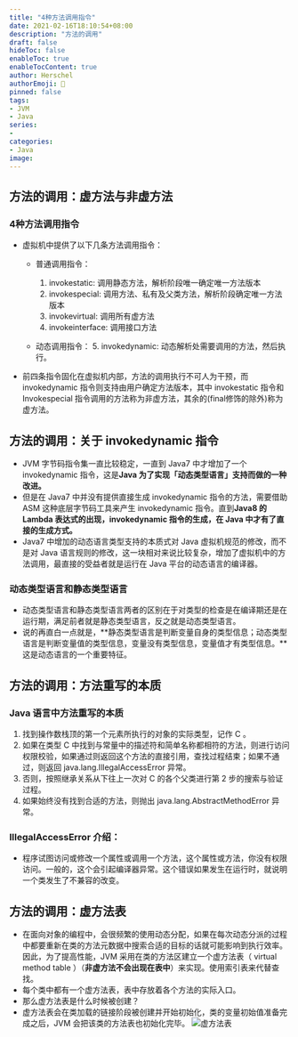 ```yaml
---
title: "4种方法调用指令"
date: 2021-02-16T18:10:54+08:00
description: "方法的调用"
draft: false
hideToc: false
enableToc: true
enableTocContent: true
author: Herschel
authorEmoji: 🎅
pinned: false
tags:
- JVM
- Java
series:
-
categories:
- Java
image:
---
```

## 方法的调用：虚方法与非虚方法
### 4种方法调用指令
- 虚拟机中提供了以下几条方法调用指令：
    - 普通调用指令：
        1. invokestatic: 调用静态方法，解析阶段唯一确定唯一方法版本
        2. invokespecial: 调用<init>方法、私有及父类方法，解析阶段确定唯一方法版本
        3. invokevirtual: 调用所有虚方法
        4. invokeinterface: 调用接口方法

    - 动态调用指令：
        5. invokedynamic: 动态解析处需要调用的方法，然后执行。

- 前四条指令固化在虚拟机内部，方法的调用执行不可人为干预，而 invokedynamic 指令则支持由用户确定方法版本，其中 invokestatic 指令和 Invokespecial 指令调用的方法称为非虚方法，其余的(final修饰的除外)称为虚方法。

## 方法的调用：关于 invokedynamic 指令
- JVM 字节码指令集一直比较稳定，一直到 Java7 中才增加了一个 invokedynamic 指令，这是**Java 为了实现「动态类型语言」支持而做的一种改进。**
- 但是在 Java7 中并没有提供直接生成 invokedynamic 指令的方法，需要借助 ASM 这种底层字节码工具来产生 invokedynamic 指令。直到**Java8 的 Lambda 表达式的出现，invokedynamic 指令的生成，在 Java 中才有了直接的生成方式。**
- Java7 中增加的动态语言类型支持的本质式对 Java 虚拟机规范的修改，而不是对 Java 语言规则的修改，这一块相对来说比较复杂，增加了虚拟机中的方法调用，最直接的受益者就是运行在 Java 平台的动态语言的编译器。
### 动态类型语言和静态类型语言
- 动态类型语言和静态类型语言两者的区别在于对类型的检查是在编译期还是在运行期，满足前者就是静态类型语言，反之就是动态类型语言。
- 说的再直白一点就是，**静态类型语言是判断变量自身的类型信息；动态类型语言是判断变量值的类型信息，变量没有类型信息，变量值才有类型信息。**这是动态语言的一个重要特征。

## 方法的调用：方法重写的本质
### Java 语言中方法重写的本质
1. 找到操作数栈顶的第一个元素所执行的对象的实际类型，记作 C 。
2. 如果在类型 C 中找到与常量中的描述符和简单名称都相符的方法，则进行访问权限校验，如果通过则返回这个方法的直接引用，查找过程结束；如果不通过，则返回 java.lang.IllegalAccessError 异常。
3. 否则，按照继承关系从下往上一次对 C 的各个父类进行第 2 步的搜索与验证过程。
4. 如果始终没有找到合适的方法，则抛出 java.lang.AbstractMethodError 异常。
### IllegalAccessError 介绍：
- 程序试图访问或修改一个属性或调用一个方法，这个属性或方法，你没有权限访问。一般的，这个会引起编译器异常。这个错误如果发生在运行时，就说明一个类发生了不兼容的改变。

## 方法的调用：虚方法表
- 在面向对象的编程中，会很频繁的使用动态分配，如果在每次动态分派的过程中都要重新在类的方法元数据中搜索合适的目标的话就可能影响到执行效率。因此，为了提高性能，JVM 采用在类的方法区建立一个虚方法表（ virtual method table ）（**非虚方法不会出现在表中**）来实现。使用索引表来代替查找。
- 每个类中都有一个虚方法表，表中存放着各个方法的实际入口。
- 那么虚方法表是什么时候被创建？
- 虚方法表会在类加载的链接阶段被创建并开始初始化，类的变量初始值准备完成之后，JVM 会把该类的方法表也初始化完毕。
![虚方法表](https://imgconvert.csdnimg.cn/aHR0cHM6Ly9jZG4uanNkZWxpdnIubmV0L2doLzEzOTI1MTcxMzgvaW1nUmVwb3NpdG9yeUBtYXN0ZXIvaW1hZ2UtMjAyMDA1MDgxNzIwMjA2NDYucG5n?x-oss-process=image/format,png)
